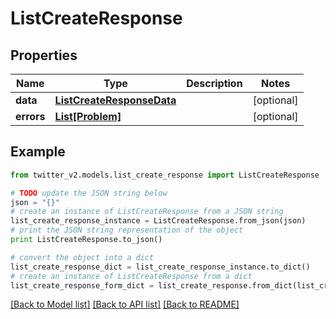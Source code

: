 # ListCreateResponse


## Properties
Name | Type | Description | Notes
------------ | ------------- | ------------- | -------------
**data** | [**ListCreateResponseData**](ListCreateResponseData.md) |  | [optional] 
**errors** | [**List[Problem]**](Problem.md) |  | [optional] 

## Example

```python
from twitter_v2.models.list_create_response import ListCreateResponse

# TODO update the JSON string below
json = "{}"
# create an instance of ListCreateResponse from a JSON string
list_create_response_instance = ListCreateResponse.from_json(json)
# print the JSON string representation of the object
print ListCreateResponse.to_json()

# convert the object into a dict
list_create_response_dict = list_create_response_instance.to_dict()
# create an instance of ListCreateResponse from a dict
list_create_response_form_dict = list_create_response.from_dict(list_create_response_dict)
```
[[Back to Model list]](../README.md#documentation-for-models) [[Back to API list]](../README.md#documentation-for-api-endpoints) [[Back to README]](../README.md)


